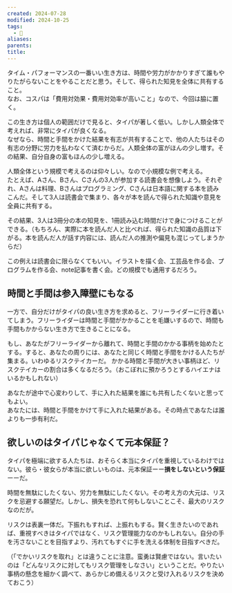 ```yaml
---
created: 2024-07-28
modified: 2024-10-25
tags:
  - 💭
aliases: 
parents: 
title: 
---
```

タイム・パフォーマンスの一番いい生き方は、時間や労力がかかりすぎて誰もやりたがらないことをやることだと思う。そして、得られた知見を全体に共有すること。  
なお、コスパは「費用対効果・費用対効率が高いこと」なので、今回は脇に置く。

この生き方は個人の範囲だけで見ると、タイパが著しく低い。しかし人類全体で考えれば、非常にタイパが良くなる。  
なぜなら、時間と手間をかけた結果を有志が共有することで、他の人たちはその有志の分野に労力を払わなくて済むからだ。人類全体の富がほんの少し増す。その結果、自分自身の富もほんの少し増える。

人類全体という規模で考えるのは仰々しい。なので小規模な例で考える。  
たとえば、Aさん、Bさん、Cさんの3人が参加する読書会を想像しよう。それぞれ、Aさんは料理、Bさんはプログラミング、Cさんは日本語に関する本を読みこんだ。そして3人は読書会で集まり、各々が本を読んで得られた知識や意見を全員に共有する。

その結果、3人は3冊分の本の知見を、1冊読み込む時間だけで身につけることができる。（もちろん、実際に本を読んだ人と比べれば、得られた知識の品質は下がる。本を読んだ人が話す内容には、読んだ人の推測や偏見も混じってしまうからだ）

この例えは読書会に限らなくてもいい。イラストを描く会、工芸品を作る会、プログラムを作る会、note記事を書く会。どの規模でも通用するだろう。

## 時間と手間は参入障壁にもなる
一方で、自分だけがタイパの良い生き方を求めると、フリーライダーに行き着いてしまう。フリーライダーは時間と手間がかかることを毛嫌いするので、時間も手間もかからない生き方で生きることになる。

もし、あなたがフリーライダーから離れて、時間と手間のかかる事柄を始めたとする。すると、あなたの周りには、あなたと同じく時間と手間をかける人たちが集まる。いわゆるリスクテイカーだ。
かかる時間と手間が大きい事柄ほど、リスクテイカーの割合は多くなるだろう。（おこぼれに預かろうとするハイエナはいるかもしれない）

あなたが途中で心変わりして、手に入れた結果を誰にも共有したくないと思ってもよい。  
あなたには、時間と手間をかけて手に入れた結果がある。その時点であなたは誰よりも一歩有利だ。

## 欲しいのはタイパじゃなくて元本保証？
タイパを極端に欲する人たちは、おそらく本当にタイパを重視しているわけではない。彼ら・彼女らが本当に欲しいものは、元本保証ーー**損をしないという保証**ーーだ。

時間を無駄にしたくない、労力を無駄にしたくない。その考え方の大元は、リスクを忌避する願望だ。しかし、損失を恐れて何もしないことこそ、最大のリスクなのだが。

リスクは表裏一体だ。下振れもすれば、上振れもする。賢く生きたいのであれば、重視すべきはタイパではなく、リスク管理能力なのかもしれない。自分の手を汚さないことを目指すより、汚れてもすぐに手を洗える体制を目指すべきだ。

（「でかいリスクを取れ」とは違うことに注意。蛮勇は賢慮ではない。言いたいのは「どんなリスクに対してもリスク管理をしなさい」ということだ。やりたい事柄の懸念を細かく調べて、あらかじめ備えるリスクと受け入れるリスクを決めておこう）